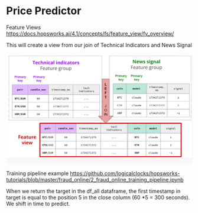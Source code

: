 # Price Predictor

Feature Views
https://docs.hopsworks.ai/4.1/concepts/fs/feature_view/fv_overview/

This will create a view from our join of Technical Indicators and News Signal

![Feature View](image.png)

Training pipeline example
https://github.com/logicalclocks/hopsworks-tutorials/blob/master/fraud_online/2_fraud_online_training_pipeline.ipynb

When we return the target in the df_all dataframe, the first timestamp in target is equal to the position 5 in the close column (60 *5 = 300 seconds). We shift in time to predict.
